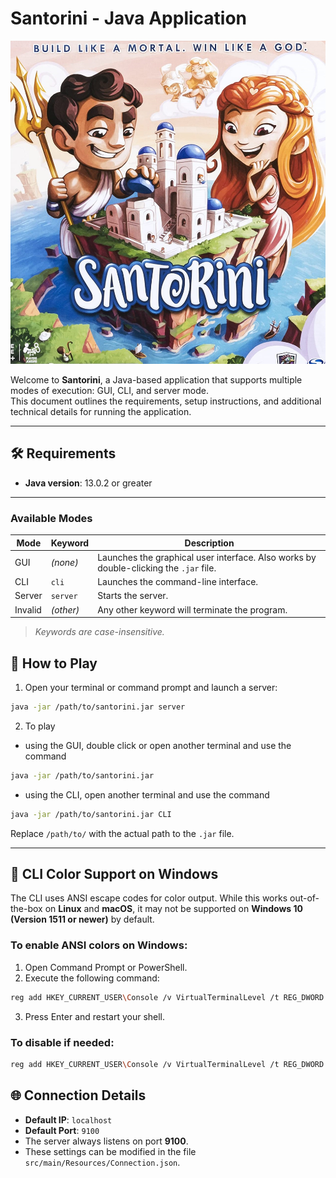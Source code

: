 # Santorini - Java Application

![](src/main/Resources/Graphic/Screen/home.png)

Welcome to **Santorini**, a Java-based application that supports multiple modes of execution: GUI, CLI, and server mode.  
This document outlines the requirements, setup instructions, and additional technical details for running the application.

---

## 🛠 Requirements

- **Java version**: 13.0.2 or greater

---

### Available Modes

| Mode     | Keyword       | Description                           |
|----------|---------------|---------------------------------------|
| GUI      | *(none)*      | Launches the graphical user interface. Also works by double-clicking the `.jar` file. |
| CLI      | `cli`         | Launches the command-line interface.  |
| Server   | `server`      | Starts the server.                    |
| Invalid  | *(other)*     | Any other keyword will terminate the program. |

> *Keywords are case-insensitive.*

## 🚀 How to Play

1. Open your terminal or command prompt and launch a server:
```bash
java -jar /path/to/santorini.jar server
```

2. To play 
- using the GUI, double click or open another terminal and use the command
```bash
java -jar /path/to/santorini.jar
```
- using the CLI, open another terminal and use the command
```bash
java -jar /path/to/santorini.jar CLI
```



Replace `/path/to/` with the actual path to the `.jar` file.

---

## 🎨 CLI Color Support on Windows

The CLI uses ANSI escape codes for color output. While this works out-of-the-box on **Linux** and **macOS**, it may not be supported on **Windows 10 (Version 1511 or newer)** by default.

### To enable ANSI colors on Windows:

1. Open Command Prompt or PowerShell.
2. Execute the following command:
```bash
reg add HKEY_CURRENT_USER\Console /v VirtualTerminalLevel /t REG_DWORD /d 0x00000001 /f
```
3. Press Enter and restart your shell.

### To disable if needed:
```bash
reg add HKEY_CURRENT_USER\Console /v VirtualTerminalLevel /t REG_DWORD /d 0x00000000 /f
```

## 🌐 Connection Details

- **Default IP**: `localhost`
- **Default Port**: `9100`
- The server always listens on port **9100**.
- These settings can be modified in the file `src/main/Resources/Connection.json`.